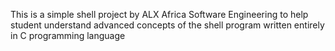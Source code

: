 This is a simple shell project by ALX Africa Software Engineering to help student understand advanced concepts of the shell program written entirely in C programming language

